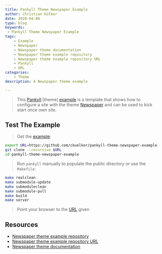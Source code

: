 ```yaml
---
title: Pankyll Theme Newspaper Example
author: Christian Külker
date: 2020-04-08
type: blog
keywords:
 - Pankyll Theme Newspaper Example
tags:
    - Example
    - Newspaper
    - Newspaper theme documentation
    - Newspaper theme example repository
    - Newspaper theme example repository URL
    - Pankyll
    - URL
categories:
    - Theme
description: A Newspaper theme example

---
```


> This [Pankyll] [theme] [example] is a template that shows how to configure a
> site with the theme [Newspaper] and can be used to kick start once own site.

## Test The Example

> Get the [example]:

```bash
export URL=https://github.com/ckuelker/pankyll-theme-newspaper-example.git
git clone --recursive $URL
cd pankyll-theme-newspaper-example
```

> Run `pankyll` manually to populate the public directory or use the `Makefile`:

```bash
make realclean
make submodule-update
make submoduleclean
make submodule-pull
make build
make server
```

> Point your browser to the [URL] given

## Resources

* [Newspaper theme example repository]
* [Newspaper theme example repository URL]
* [Newspaper theme documentation]

[Example]: https://www.pankyll.org/en_US/Example-Sites
[Newspaper]: /en_US/Pankyll-Themes/pankyll-theme-newspaper.html
[Newspaper theme documentation]: /en_US/Pankyll-Themes/pankyll-theme-newspaper.html
[Newspaper theme example repository]: https://github.com/ckuelker/pankyll-theme-newspaper-example/
[Newspaper theme example repository URL]: https://github.com/ckuelker/pankyll-theme-newspaper-example.git
[Pankyll]: https://www.pankyll.org/
[URL]: https://en.wikipedia.org/wiki/URL
